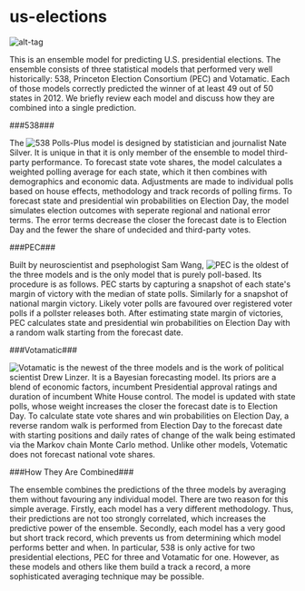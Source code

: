 # us-elections
![alt-tag](https://github.com/thezane/us-elections/blob/master/forecasts/49days.png)

This is an ensemble model for predicting U.S. presidential elections.  The ensemble consists of three statistical models that performed very well historically: 538, Princeton Election Consortium (PEC) and Votamatic.  Each of those models correctly predicted the winner of at least 49 out of 50 states in 2012.  We briefly review each model and discuss how they are combined into a single prediction. 

###538###

The ![538 Polls-Plus model](http://projects.fivethirtyeight.com/2016-election-forecast/?ex_cid=rrpromo#plus) is designed by statistician and journalist Nate Silver.  It is unique in that it is only member of the ensemble to model third-party performance.  To forecast state vote shares, the model calculates a weighted polling average for each state, which it then combines with demographics and economic data.  Adjustments are made to individual polls based on house effects, methodology and track records of polling firms.  To forecast state and presidential win probabilities on Election Day, the model simulates election outcomes with seperate regional and national error terms.  The error terms decrease the closer the forecast date is to Election Day and the fewer the share of undecided and third-party votes.

###PEC###

Built by neuroscientist and psephologist Sam Wang, ![PEC](http://election.princeton.edu/) is the oldest of the three models and is the only model that is purely poll-based.  Its procedure is as follows.  PEC starts by capturing a snapshot of each state's margin of victory with the median of state polls.  Similarly for a snapshot of national margin victory.  Likely voter polls are favoured over registered voter polls if a pollster releases both.  After estimating state margin of victories, PEC calculates state and presidential win probabilities on Election Day with a random walk starting from the forecast date.

###Votamatic###

![Votamatic](http://votamatic.org/) is the newest of the three models and is the work of political scientist Drew Linzer.  It is a Bayesian forecasting model.  Its priors are a blend of economic factors, incumbent Presidential approval ratings and duration of incumbent White House control.  The model is updated with state polls, whose weight increases the closer the forecast date is to Election Day.  To calculate state vote shares and win probabilities on Election Day, a reverse random walk is performed from Election Day to the forecast date with starting positions and daily rates of change of the walk being estimated via the Markov chain Monte Carlo method.  Unlike other models, Votematic does not forecast national vote shares. 

###How They Are Combined###

The ensemble combines the predictions of the three models by averaging them without favouring any individual model.  There are two reason for this simple average.  Firstly, each model has a very different methodology.  Thus, their predictions are not too strongly correlated, which increases the predictive power of the ensemble.  Secondly, each model has a very good but short track record, which prevents us from determining which model performs better and when.  In particular, 538 is only active for two presidential elections, PEC for three and Votamatic for one.  However, as these models and others like them build a track a record, a more sophisticated averaging technique may be possible.

